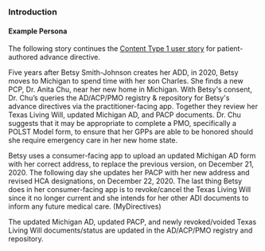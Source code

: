 ### Introduction 


#### Example Persona

The following story continues the <a href="type1_user_stories_and_personas.html">Content Type 1 user story</a> for patient-authored advance directive.

Five years after Betsy Smith-Johnson creates her ADD, in 2020, Betsy moves to Michigan to spend time with her son Charles. She finds a new PCP, Dr. Anita Chu, near her new home in Michigan. With Betsy's consent, Dr. Chu’s queries the AD/ACP/PMO registry & repository for Betsy's advance directives via the practitioner-facing app. Together they review her Texas Living Will, updated Michigan AD, and PACP documents. Dr. Chu suggests that it may be appropriate to complete a PMO, specifically a POLST Model form, to ensure that her GPPs are able to be honored should she require emergency care in her new home state.

Betsy uses a consumer-facing app to upload an updated Michigan AD form with her correct address, to replace the previous version, on December 21, 2020.  The following day she updates her PACP with her new address and revised HCA designations, on December 22, 2020.  The last thing Betsy does in her consumer-facing app is to revoke/cancel the Texas Living Will since it no longer current and she intends for her other ADI documents to inform any future medical care. (MyDirectives)

The updated Michigan AD, updated PACP, and newly revoked/voided Texas Living Will documents/status are updated in the AD/ACP/PMO registry and repository. 
